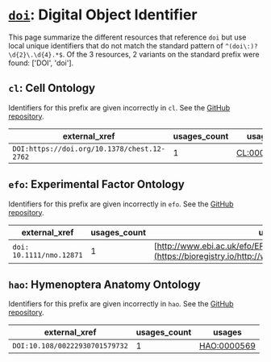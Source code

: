 # [`doi`](https://bioregistry.io/doi): Digital Object Identifier

This page summarize the different resources that reference `doi`
but use local unique identifiers that do not match the standard pattern of
`^(doi\:)?\d{2}\.\d{4}.*$`. Of the 3 resources,
2 variants on the standard prefix were found: ['DOI', 'doi'].

## `cl`: Cell Ontology

Identifiers for this prefix are given incorrectly in `cl`. See the [GitHub repository](https://github.com/obophenotype/cell-ontology).

| external_xref                               |   usages_count | usages                                          |
|---------------------------------------------|----------------|-------------------------------------------------|
| `DOI:https://doi.org/10.1378/chest.12-2762` |              1 | [CL:0000158](https://bioregistry.io/CL:0000158) |

## `efo`: Experimental Factor Ontology

Identifiers for this prefix are given incorrectly in `efo`. See the [GitHub repository](https://github.com/EBISPOT/efo/).

| external_xref            |   usages_count | usages                                                                                              |
|--------------------------|----------------|-----------------------------------------------------------------------------------------------------|
| `doi: 10.1111/nmo.12871` |              1 | [http://www.ebi.ac.uk/efo/EFO:0011032](https://bioregistry.io/http://www.ebi.ac.uk/efo/EFO:0011032) |

## `hao`: Hymenoptera Anatomy Ontology

Identifiers for this prefix are given incorrectly in `hao`. See the [GitHub repository](https://github.com/hymao/hao).

| external_xref                  |   usages_count | usages                                            |
|--------------------------------|----------------|---------------------------------------------------|
| `DOI:10.108/00222930701579732` |              1 | [HAO:0000569](https://bioregistry.io/HAO:0000569) |

